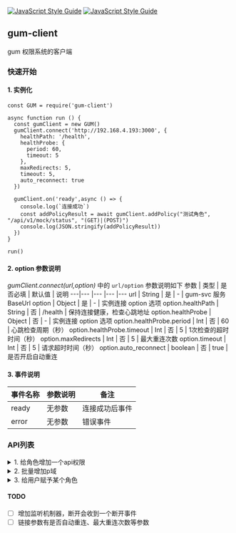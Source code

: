 [![JavaScript Style Guide](https://cdn.rawgit.com/feross/standard/master/badge.svg)](https://github.com/feross/standard)
[![JavaScript Style Guide](https://img.shields.io/badge/code_style-standard-brightgreen.svg)](https://standardjs.com)
## gum-client
gum 权限系统的客户端

### 快速开始
#### 1. 实例化
```
const GUM = require('gum-client')

async function run () {
  const gumClient = new GUM()
  gumClient.connect('http://192.168.4.193:3000', {
    healthPath: '/health',
    healthProbe: {
      period: 60,
      timeout: 5
    },
    maxRedirects: 5,
    timeout: 5,
    auto_reconnect: true
  })

  gumClient.on('ready',async () => {
    console.log(`连接成功`)
    const addPolicyResult = await gumClient.addPolicy("测试角色", "/api/v1/mock/status", "(GET)|(POST)")
    console.log(JSON.stringify(addPolicyResult))
  })
}

run()
```
#### 2. option 参数说明
*gumClient.connect(url,option)* 中的 `url/option` 参数说明如下
参数 | 类型 | 是否必填 | 默认值 | 说明 
---|--- |--- |--- |---
url | String | 是 | - | gum-svc 服务 BaseUrl
option | Object | 是 | - | 实例连接 option 选项
option.healthPath | String | 否 | /health | 保持连接健康，检查心跳地址
option.healthProbe | Object | 否 | - | 实例连接 option 选项
option.healthProbe.period | Int | 否 | 60 | 心跳检查周期（秒）
option.healthProbe.timeout | Int | 否 | 5 | 1次检查的超时时间（秒）
option.maxRedirects | Int | 否 | 5 | 最大重连次数
option.timeout | Int | 否 | 5 | 请求超时时间（秒）
option.auto_reconnect | boolean | 否 | true | 是否开启自动重连

#### 3. 事件说明
事件名称 | 参数说明 |  备注
--- | --- |--- 
ready | 无参数 | 连接成功后事件
error | 无参数 | 错误事件

### API列表
<details>
  <summary>1. 给角色增加一个api权限</summary>
  <pre><code>
    const gum = new GUM(opt)
    const addPolicyResult = await gum.addPolicy('admin','/api/v1/health','GET')
    console.log(`addPolicyResult:${addPolicyResult}`)
</code></pre>
</details>
<details>
  <summary>2. 批量增加p域</summary>
  <pre><code>
    const gum = new GUM(opt)
    const addPoliciesResult = await gum.addPolicies([
                [
                    "机构管理员",
                    "api/v1/users",
                    "(GET)|(POST)|(PUT)|(PATCH)|(DELETE)"
                ],
                [
                    "机构管理员",
                    "api/v1/school/:schoolid/teacher/:teacherid",
                    "POST"
                ]
            ])
    console.log(`addPoliciesResult:${addPoliciesResult}`)
</code></pre>
</details>
<details>
  <summary>3. 给用户赋予某个角色</summary>
  <pre><code>
    const gum = new GUM(opt)
    const addRoleForUserResult = await gum.addRoleForUser('hyx','管理员')
    console.log(`addRoleForUserResult:${addRoleForUserResult}`)
</code></pre>
</details>

#### TODO
- [ ] 增加监听机制器，断开会收到一个断开事件
- [ ] 链接参数有是否自动重连、最大重连次数等参数
